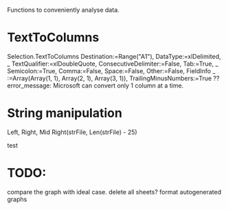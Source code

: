 Functions to conveniently analyse data.

# TextToColumns
Selection.TextToColumns Destination:=Range("A1"), DataType:=xlDelimited, _
        TextQualifier:=xlDoubleQuote, ConsecutiveDelimiter:=False, Tab:=True, _
        Semicolon:=True, Comma:=False, Space:=False, Other:=False, FieldInfo _
        :=Array(Array(1, 1), Array(2, 1), Array(3, 1)), TrailingMinusNumbers:=True
??error_message: Microsoft can convert only 1 column at a time.

# String manipulation
Left, Right, Mid
Right(strFile, Len(strFile) - 25)
        
test


# TODO:
compare the graph with ideal case.
delete all sheets?
format autogenerated graphs
